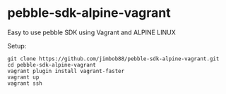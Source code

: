 # pebble-sdk-alpine-vagrant
Easy to use pebble SDK using Vagrant and ALPINE LINUX


Setup:
```
git clone https://github.com/jimbob88/pebble-sdk-alpine-vagrant.git
cd pebble-sdk-alpine-vagrant
vagrant plugin install vagrant-faster
vagrant up
vagrant ssh
```
